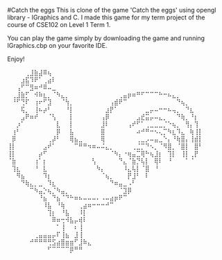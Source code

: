 #Catch the eggs
This is clone of the game 'Catch the eggs' using opengl library - IGraphics and C.
I made this game for my term project of the course of CSE102 on Level 1 Term 1. 


You can play the game simply by downloading the game and running IGraphics.cbp on your favorite IDE.

Enjoy!

⠀⠀⠀⠀⢀⣸⣷⣼⠿⢦⠀⠀⠀⠀⠀⠀⠀⠀⠀⠀⠀⠀⠀⠀⠀⠀⠀⠀⠀⠀⠀⠀⠀⠀⠀⠀⠀⠀⠀⠀⠀⠀⠀⠀
⠀⠀⠀⣰⣯⠹⠟⠁⢀⣴⠇⠀⠀⠀⠀⠀⠀⠀⠀⠀⠀⠀⠀⠀⠀⠀⠀⠀⠀⠀⠀⠀⠀⠀⠀⠀⠀⠀⠀⠀⠀⠀⠀⠀
⠀⠀⢠⠋⠉⣻⠶⠚⠿⠤⣀⠀⠀⠀⠀⠀⠀⠀⠀⠀⠀⠀⠀⠀⠀⠀⠀⠀⠀⠀⠀⠀⠀⠀⠀⠀⠀⠀⠀⠀⠀⠀⠀⠀
⠀⢀⣸⣷⡋⠀⠺⠷⣆⡀⠈⠳⣄⡀⠀⠀⠀⠀⠀⠀⠀⠀⠀⠀⠀⢀⣤⡶⠶⠛⠋⠉⠉⠉⠓⠒⠦⣄⡀⠀⠀⠀⠀⠀
⠀⠘⠋⢙⠏⠀⢰⠖⠋⣹⠀⠀⠈⢳⡀⠀⠀⠀⠀⠀⠀⠀⠀⢠⣾⠟⠉⠀⠀⠀⠀⠀⠀⠀⠀⠀⠀⠀⠙⢦⡀⠀⠀⠀
⠀⠀⠀⢯⡀⠀⢸⠦⡴⠃⠀⠀⠀⠘⡇⠀⠀⠀⠀⠀⠀⠀⣰⡟⠁⠀⠀⠀⠀⠀⠀⣀⡤⠤⠒⠒⠦⢤⡀⠀⠙⣆⠀⠀
⠀⠀⠀⣠⠟⠶⠞⠀⠀⠈⢣⠀⠀⠀⡇⠀⠀⠀⠀⠀⠀⢠⡿⠀⠀⠀⠀⠀⠀⣠⣞⣭⡤⠤⣄⡀⠀⠀⠙⢷⡀⠘⡆⠀
⠀⠀⡰⠁⠀⠀⠀⠀⠀⠀⠀⣇⠀⠀⡇⠀⠀⠀⠀⠀⠀⣸⠇⠀⠀⠀⠀⢠⠞⠋⠁⢀⣀⣀⣀⡈⠑⢦⡀⠀⢻⡄⢹⠀
⠀⢰⠃⠀⠀⠀⠀⠀⠀⠀⠀⡿⠀⠀⣧⠀⠀⠀⠀⠀⠀⣿⠀⠀⠀⠀⠀⠀⠀⠴⠚⠛⠒⠢⢄⡉⠳⣆⠹⣄⠀⢷⢸⡇
⠀⡿⠀⠀⠀⠀⠀⠀⠀⢀⡼⠃⠀⠀⢿⣦⣀⠀⠀⠀⠀⢿⠀⠀⠀⠀⠀⠀⠀⢀⣀⡠⠤⣤⣀⠑⡄⠘⢷⣿⡄⢸⣾⡇
⢸⡇⠀⠀⠀⠀⠀⠀⣠⠞⠁⠀⠀⠀⠀⠉⠛⠛⠲⠶⠤⠬⣄⡀⠀⠀⠀⠀⢀⣈⡉⠙⠢⡀⠈⠻⣿⡀⠈⣿⡇⠀⣿⠃
⢸⡇⠀⠀⠀⠀⠀⡴⠋⠀⠀⠀⠀⠀⠀⠀⠀⠀⠀⠀⠀⠀⠀⠈⠳⡄⠐⢶⣤⣉⢿⠓⢦⣸⡆⠀⢹⡇⠀⢸⡇⢀⡟⠀
⠈⣷⠀⠀⠀⠀⢰⠁⡆⠀⠀⠀⠀⠀⠀⠀⠀⠀⠀⢣⠀⠀⠀⠀⠀⠙⣄⠈⣷⡙⢧⡇⠀⢿⠇⠀⠘⠀⠀⠀⠁⠈⠀⠀
⠀⢹⣆⠀⠀⠀⠘⠀⣇⠀⠀⠀⠀⠀⠀⠀⠀⠀⠀⠀⠳⡄⠀⠀⠀⠀⠸⣄⢧⡇⠈⣿⠀⠘⠀⠀⠀⠀⠀⠀⠀⠀⠀⠀
⠀⠀⠻⣦⠀⠀⠀⠀⠹⡆⠀⠀⠀⠀⠀⠀⠀⠀⠀⠀⠀⠈⢦⡀⠀⠀⠀⡟⣸⠃⠀⠇⠀⠀⠀⠀⠀⠀⠀⠀⠀⠀⠀⠀
⠀⠀⠀⠙⢷⣄⡀⣀⠀⠹⣆⠀⠀⠀⠀⠀⠀⠀⠀⠀⠀⠀⠀⠙⠶⣤⣀⠠⠃⠀⠀⠀⠀⠀⠀⠀⠀⠀⠀⠀⠀⠀⠀⠀
⠀⠀⠀⠀⠀⠉⠳⣤⡑⢦⡈⠳⣤⡀⠀⠀⠀⠀⠀⠀⠀⠀⠀⠀⠀⠈⣹⡿⠀⠀⠀⠀⠀⠀⠀⠀⠀⠀⠀⠀⠀⠀⠀⠀
⠀⠀⠀⠀⠀⠀⠀⠘⣦⠀⠙⣦⠈⠙⠓⠶⠦⠤⠤⠤⠄⠠⠤⣴⡶⠟⠉⠀⠀⠀⠀⠀⠀⠀⠀⠀⠀⠀⠀⠀⠀⠀⠀⠀
⠀⠀⠀⠀⠀⠀⠀⠀⠸⣧⠀⠘⢷⠀⠀⠀⢀⣴⠶⠒⠒⠒⠚⠉⠀⠀⠀⠀⠀⠀⠀⠀⠀⠀⠀⠀⠀⠀⠀⠀⠀⠀⠀⠀
⠀⠀⠀⠀⠀⠀⠀⠀⠀⢹⡆⠀⠘⣧⠀⠀⠸⡇⠀⠀⠀⠀⠀⠀⠀⠀⠀⠀⠀⠀⠀⠀⠀⠀⠀⠀⠀⠀⠀⠀⠀⠀⠀⠀
⠀⠀⠀⠀⠀⠀⠀⠀⠀⠀⠿⠶⢒⠺⣧⡤⢾⠇⠀⠀⠀⠀⠀⠀⠀⠀⠀⠀⠀⠀⠀⠀⠀⠀⠀⠀⠀⠀⠀⠀⠀⠀⠀⠀
⠀⠀⠀⠀⠀⠀⠀⠀⠀⠀⠀⠁⢸⠀⠀⠆⢸⠀⠀⠀⠀⠀⠀⠀⠀⠀⠀⠀⠀⠀⠀⠀⠀⠀⠀⠀⠀⠀⠀⠀⠀⠀⠀⠀
⠀⠀⠀⠀⠀⠀⢀⣤⣤⣤⡤⠏⢸⣦⠀⣸⢸⠀⠀⠀⠀⠀⠀⠀⠀⠀⠀⠀⠀⠀⠀⠀⠀⠀⠀⠀⠀⠀⠀⠀⠀⠀⠀⠀
⠀⠀⠀⠀⠀⠚⠛⠛⠛⢛⣫⣴⣿⣶⣶⠋⣸⠷⣄⠀⠀⠀⠀⠀⠀⠀⠀⠀⠀⠀⠀⠀⠀⠀⠀⠀⠀⠀⠀⠀⠀⠀⠀⠀
⠀⠀⠀⠀⠀⠀⠀⠀⠀⠋⠉⠉⠉⠉⡿⠛⠛⠀⠀⠀⠀⠀⠀⠀⠀⠀⠀⠀⠀⠀⠀⠀⠀⠀⠀⠀⠀⠀⠀⠀⠀⠀⠀⠀ 